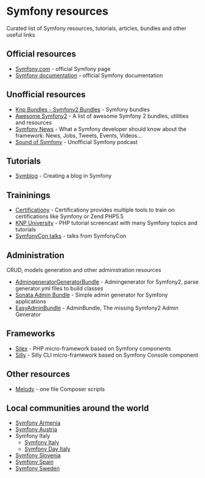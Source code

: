 # Symfony resources

Curated list of Symfony resources, tutorials, articles, bundles and other useful links

## Official resources

* [Symfony.com](http://symfony.com) - official Symfony page
* [Symfony documentation](http://symfony.com/doc) - official Symfony documentation

## Unofficial resources

* [Knp Bundles - Symfony2 Bundles](http://knpbundles.com/) - Symfony bundles 
* [Awesome Symfony2](https://github.com/EmanueleMinotto/awesome-symfony2) - A list of awesome Symfony 2 bundles, utilities and resources
* [Symfony News](http://symfony-news.com) - What a Symfony developer should know about the framework: News, Jobs, Tweets, Events, Videos...
* [Sound of Symfony](http://www.soundofsymfony.com/) - Unofficial Symfony podcast

## Tutorials

* [Symblog](http://tutorial.symblog.co.uk/) - Creating a blog in Symfony

## Traininings

* [Certificationy](https://github.com/certificationy) - Certificationy provides multiple tools to train on certifications like Symfony or Zend PHP5.5
* [KNP University](http://knpuniversity.com/) - PHP tutorial screencast with many Symfony topics and tutorials
* [SymfonyCon talks](https://github.com/SymfonyCon) - talks from SymfonyCon

## Administration

CRUD, models generation and other administration resources

* [AdmingeneratorGeneratorBundle](https://github.com/symfony2admingenerator/AdmingeneratorGeneratorBundle) - Admingenerator for Symfony2, parse generator.yml files to build classes
* [Sonata Admin Bundle](http://github.com/sonata-project/SonataAdminBundle) - Simple admin generator for Symfony applications
* [EasyAdminBundle](https://github.com/javiereguiluz/EasyAdminBundle) - AdminBundle, The missing Symfony2 Admin Generator

## Frameworks

* [Silex](http://silex.sensiolabs.org/) - PHP micro-framework based on Symfony components
* [Silly](https://github.com/mnapoli/silly) - Silly CLI micro-framework based on Symfony Console component

## Other resources

* [Melody](http://melody.sensiolabs.org/) - one file Composer scripts

## Local communities around the world

* [Symfony Armenia](http://symfony.am/)
* [Symfony Austria](http://symfony-austria.org/)
* Symfony Italy
  * [Symfony Italy](http://symfony.it/)
  * [Symfony Day Italy](http://symfonyday.it)
* [Symfony Slovenia](http://symfony.si)
* [Symfony Spain](http://symfony.es/)
* [Symfony Sweden](http://symfony.se)
